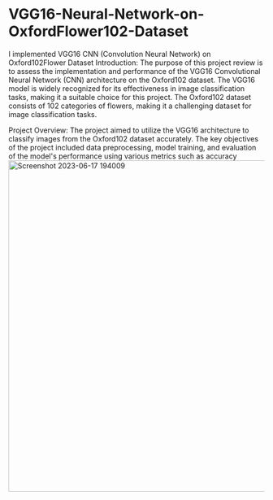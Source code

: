 # VGG16-Neural-Network-on-OxfordFlower102-Dataset
I implemented VGG16 CNN (Convolution Neural Network) on Oxford102Flower Dataset
Introduction:
The purpose of this project review is to assess the implementation and performance of the VGG16 Convolutional Neural Network (CNN) architecture on the Oxford102 dataset. The VGG16 model is widely recognized for its effectiveness in image classification tasks, making it a suitable choice for this project. The Oxford102 dataset consists of 102 categories of flowers, making it a challenging dataset for image classification tasks.

Project Overview:
The project aimed to utilize the VGG16 architecture to classify images from the Oxford102 dataset accurately. The key objectives of the project included data preprocessing, model training, and evaluation of the model's performance using various metrics such as accuracy<img width="652" alt="Screenshot 2023-06-17 194009" src="https://github.com/ParthThaker007/VGG16-Neural-Network-on-OxfordFlower102-Dataset/assets/101121538/58318be5-76dc-4627-9a78-d2a5feff1f67">
